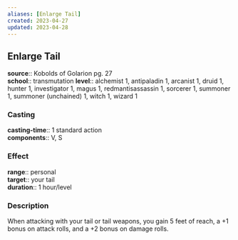 ```yaml
---
aliases: [Enlarge Tail]
created: 2023-04-27
updated: 2023-04-28
---
```


## Enlarge Tail

**source**:: Kobolds of Golarion pg. 27  
**school**:: transmutation
**level**:: alchemist 1, antipaladin 1, arcanist 1, druid 1, hunter 1, investigator 1, magus 1, redmantisassassin 1, sorcerer 1, summoner 1, summoner (unchained) 1, witch 1, wizard 1

### Casting

**casting-time**:: 1 standard action  
**components**:: V, S

### Effect

**range**:: personal  
**target**:: your tail  
**duration**:: 1 hour/level

### Description

When attacking with your tail or tail weapons, you gain 5 feet of reach, a +1 bonus on attack rolls, and a +2 bonus on damage rolls.
